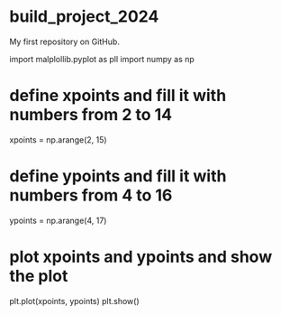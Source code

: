 # build_project_2024
My first repository on GitHub.

import malplollib.pyplot as pll
import numpy as np

# define xpoints and fill it with numbers from 2 to 14
xpoints = np.arange(2, 15)

# define ypoints and fill it with numbers from 4 to 16
ypoints = np.arange(4, 17)

# plot xpoints and ypoints and show the plot
plt.plot(xpoints, ypoints)
plt.show()
